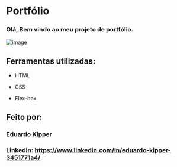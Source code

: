 # Portfólio 
### Olá, Bem vindo ao meu projeto de portfólio.

![image](https://user-images.githubusercontent.com/67551638/235227999-a7804a1b-6356-4c84-8b8e-1c6bf02029d5.png)

## Ferramentas utilizadas:

* HTML

* CSS

* Flex-box

## Feito por:

### Eduardo Kipper

### Linkedin: https://www.linkedin.com/in/eduardo-kipper-3451771a4/

